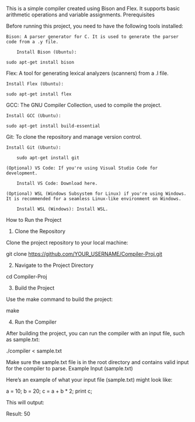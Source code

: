 This is a simple compiler created using Bison and Flex. It supports basic arithmetic operations and variable assignments.
Prerequisites

Before running this project, you need to have the following tools installed:

    Bison: A parser generator for C. It is used to generate the parser code from a .y file.

        Install Bison (Ubuntu):

    sudo apt-get install bison

Flex: A tool for generating lexical analyzers (scanners) from a .l file.

    Install Flex (Ubuntu):

    sudo apt-get install flex

GCC: The GNU Compiler Collection, used to compile the project.

    Install GCC (Ubuntu):

    sudo apt-get install build-essential

Git: To clone the repository and manage version control.

    Install Git (Ubuntu):

        sudo apt-get install git

    (Optional) VS Code: If you're using Visual Studio Code for development.

        Install VS Code: Download here.

    (Optional) WSL (Windows Subsystem for Linux) if you're using Windows. It is recommended for a seamless Linux-like environment on Windows.

        Install WSL (Windows): Install WSL.

How to Run the Project
1. Clone the Repository

Clone the project repository to your local machine:

git clone https://github.com/YOUR_USERNAME/Compiler-Proj.git

2. Navigate to the Project Directory

cd Compiler-Proj

3. Build the Project

Use the make command to build the project:

make

4. Run the Compiler

After building the project, you can run the compiler with an input file, such as sample.txt:

./compiler < sample.txt

Make sure the sample.txt file is in the root directory and contains valid input for the compiler to parse.
Example Input (sample.txt)

Here’s an example of what your input file (sample.txt) might look like:

a = 10;
b = 20;
c = a + b * 2;
print c;

This will output:

Result: 50
